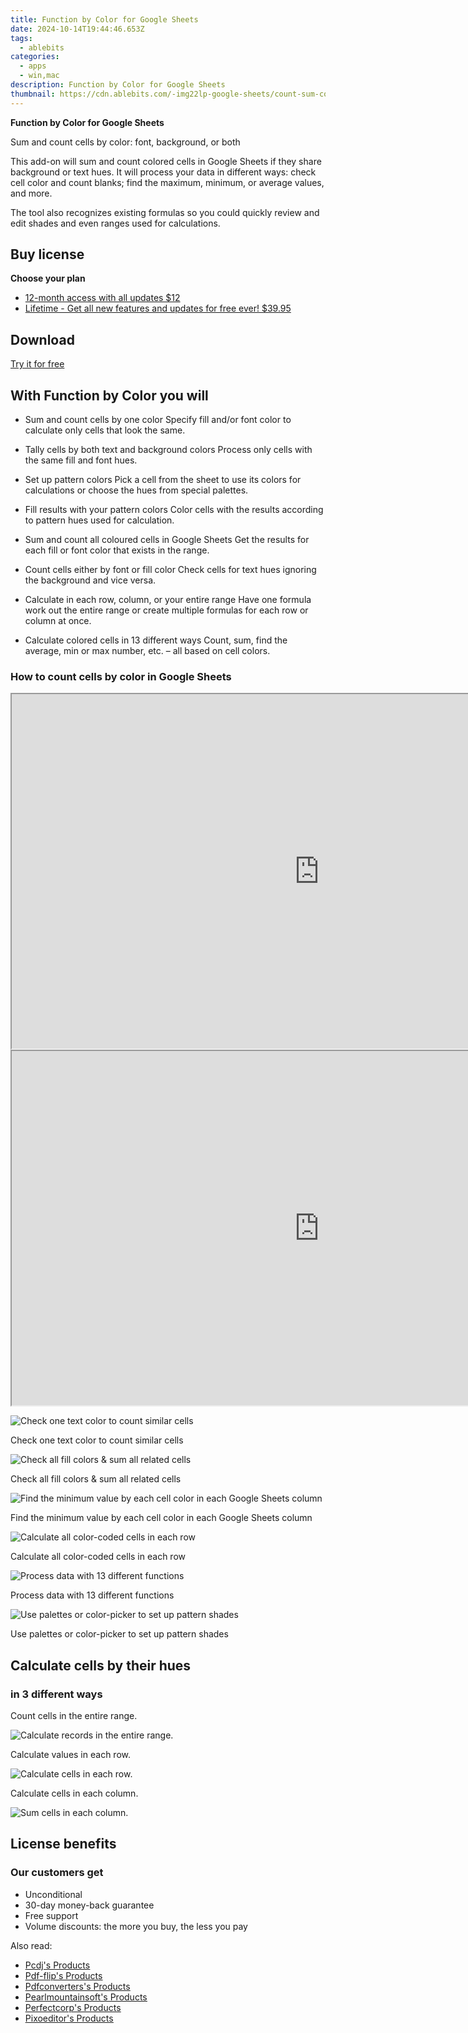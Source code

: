 ```yaml
---
title: Function by Color for Google Sheets
date: 2024-10-14T19:44:46.653Z
tags: 
  - ablebits
categories: 
  - apps
  - win,mac
description: Function by Color for Google Sheets
thumbnail: https://cdn.ablebits.com/-img22lp-google-sheets/count-sum-colors/count-font-color.png
---
```


**Function by Color for Google Sheets**

Sum and count cells by color: font, background, or both

This add-on will sum and count colored cells in Google Sheets if they share background or text hues. It will process your data in different ways: check cell color and count blanks; find the maximum, minimum, or average values, and more. 

The tool also recognizes existing formulas so you could quickly review and edit shades and even ranges used for calculations.

## Buy license

**Choose your plan**

- [12-month access with all updates $12](https://secure.2checkout.com/order/checkout.php?PRODS=31468839&QTY=1&AFFILIATE=108875&CART=1&CARD=2&DESIGN_TYPE=2&SHORT_FORM=1&COUPON=TrSbrExp-MnrAdns-01&CLEAN_CART=ALL&SRC=website)
- [Lifetime - Get all new features and updates for free ever! $39.95](https://secure.2checkout.com/order/checkout.php?PRODS=31468973&QTY=1&CART=1&AFFILIATE=108875&CARD=2&DESIGN_TYPE=2&SHORT_FORM=1&CLEAN_CART=ALL&SRC=website)

## Download

[Try it for free](https://workspace.google.com/marketplace/app/function_by_color/431807167189)

## With Function by Color you will

-   Sum and count cells by one color Specify fill and/or font color to calculate only cells that look the same.
-   Tally cells by both text and background colors Process only cells with the same fill and font hues.
-   Set up pattern colors Pick a cell from the sheet to use its colors for calculations or choose the hues from special palettes.
-   Fill results with your pattern colors Color cells with the results according to pattern hues used for calculation.

-   Sum and count all coloured cells in Google Sheets Get the results for each fill or font color that exists in the range.
-   Count cells either by font or fill color Check cells for text hues ignoring the background and vice versa.
-   Calculate in each row, column, or your entire range Have one formula work out the entire range or create multiple formulas for each row or column at once.
-   Calculate colored cells in 13 different ways Count, sum, find the average, min or max number, etc. – all based on cell colors.

### How to count cells by color in Google Sheets

<iframe loading="lazy" width="984" height="567" class="" src="https://www.youtube-nocookie.com/embed/VzQk67Sm57Y" allow="encrypted-media" allowfullscreen=""></iframe>

<iframe loading="lazy" width="984" height="567" class="" src="https://www.youtube-nocookie.com/embed/pRLP99wbJ2E" allow="encrypted-media" allowfullscreen=""></iframe>

 ![Check one text color to count similar cells](https://cdn.ablebits.com/-img22lp-google-sheets/count-sum-colors/count-font-color.png)

Check one text color to count similar cells

 ![Check all fill colors & sum all related cells](https://cdn.ablebits.com/-img22lp-google-sheets/count-sum-colors/sum-all-fill-colors.png)

Check all fill colors & sum all related cells

 ![Find the minimum value by each cell color in each Google Sheets column](https://cdn.ablebits.com/-img22lp-google-sheets/count-sum-colors/calculate-each-column.png)

Find the minimum value by each cell color in each Google Sheets column

 ![Calculate all color-coded cells in each row](https://cdn.ablebits.com/-img22lp-google-sheets/count-sum-colors/calculate-each-row.png)

Calculate all color-coded cells in each row

 ![Process data with 13 different functions](https://cdn.ablebits.com/-img22lp-google-sheets/count-sum-colors/use-function.png)

Process data with 13 different functions

 ![Use palettes or color-picker to set up pattern shades](https://cdn.ablebits.com/-img22lp-google-sheets/count-sum-colors/pattern-shades.png)

Use palettes or color-picker to set up pattern shades

## Calculate cells by their hues

### in 3 different ways

Count cells in the entire range.

 ![Calculate records in the entire range.](https://cdn.ablebits.com/-img22lp-google-sheets/count-sum-colors/scheme-count-entire-range.png)

Calculate values in each row.

 ![Calculate cells in each row.](https://cdn.ablebits.com/-img22lp-google-sheets/count-sum-colors/scheme-count-each-row.png)

Calculate cells in each column.

 ![Sum cells in each column.](https://cdn.ablebits.com/-img22lp-google-sheets/count-sum-colors/scheme-count-each-column.png)

## License benefits

### Our customers get

- Unconditional
- 30-day money-back guarantee
- Free support
- Volume discounts: the more you buy, the less you pay 

<ins class="adsbygoogle"
      style="display:block"
      data-ad-client="ca-pub-7571918770474297"
      data-ad-slot="8358498916"
      data-ad-format="auto"
      data-full-width-responsive="true"></ins>

<span class="atpl-alsoreadstyle">Also read:</span>
<div><ul>
<li><a href="https://tools.techidaily.com/pcdj/products/"><u>Pcdj's Products</u></a></li>
<li><a href="https://tools.techidaily.com/pdf-flip/products/"><u>Pdf-flip's Products</u></a></li>
<li><a href="https://tools.techidaily.com/pdfconverters/products/"><u>Pdfconverters's Products</u></a></li>
<li><a href="https://tools.techidaily.com/pearlmountainsoft/products/"><u>Pearlmountainsoft's Products</u></a></li>
<li><a href="https://tools.techidaily.com/perfectcorp/products/"><u>Perfectcorp's Products</u></a></li>
<li><a href="https://tools.techidaily.com/pixoeditor/products/"><u>Pixoeditor's Products</u></a></li>
</ul></div>

